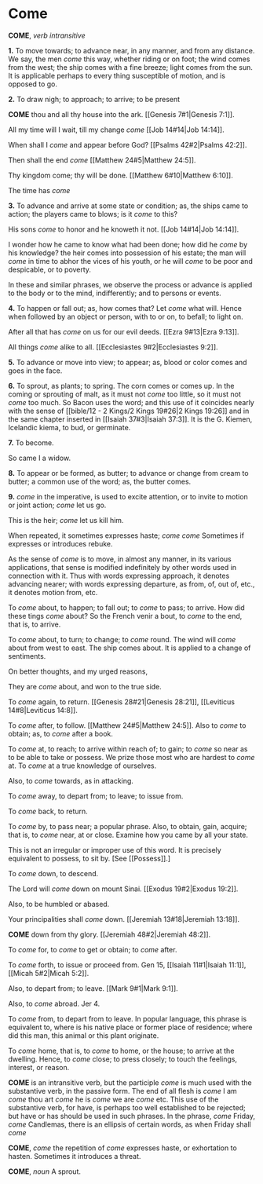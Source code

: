 # Come

**COME**, _verb intransitive_

**1.** To move towards; to advance near, in any manner, and from any distance. We say, the men _come_ this way, whether riding or on foot; the wind comes from the west; the ship comes with a fine breeze; light comes from the sun. It is applicable perhaps to every thing susceptible of motion, and is opposed to go.

**2.** To draw nigh; to approach; to arrive; to be present

**COME** thou and all thy house into the ark. [[Genesis 7#1|Genesis 7:1]].

All my time will I wait, till my change _come_ [[Job 14#14|Job 14:14]].

When shall I _come_ and appear before God? [[Psalms 42#2|Psalms 42:2]].

Then shall the end _come_ [[Matthew 24#5|Matthew 24:5]].

Thy kingdom come; thy will be done. [[Matthew 6#10|Matthew 6:10]].

The time has _come_

**3.** To advance and arrive at some state or condition; as, the ships came to action; the players came to blows; is it _come_ to this?

His sons _come_ to honor and he knoweth it not. [[Job 14#14|Job 14:14]].

I wonder how he came to know what had been done; how did he _come_ by his knowledge? the heir comes into possession of his estate; the man will _come_ in time to abhor the vices of his youth, or he will _come_ to be poor and despicable, or to poverty.

In these and similar phrases, we observe the process or advance is applied to the body or to the mind, indifferently; and to persons or events.

**4.** To happen or fall out; as, how comes that? Let _come_ what will. Hence when followed by an object or person, with to or on, to befall; to light on.

After all that has _come_ on us for our evil deeds. [[Ezra 9#13|Ezra 9:13]].

All things _come_ alike to all. [[Ecclesiastes 9#2|Ecclesiastes 9:2]].

**5.** To advance or move into view; to appear; as, blood or color comes and goes in the face.

**6.** To sprout, as plants; to spring. The corn comes or comes up. In the coming or sprouting of malt, as it must not _come_ too little, so it must not _come_ too much. So Bacon uses the word; and this use of it coincides nearly with the sense of [[bible/12 - 2 Kings/2 Kings 19#26|2 Kings 19:26]] and in the same chapter inserted in [[Isaiah 37#3|Isaiah 37:3]]. It is the G. Kiemen, Icelandic kiema, to bud, or germinate.

**7.** To become.

So came I a widow.

**8.** To appear or be formed, as butter; to advance or change from cream to butter; a common use of the word; as, the butter comes.

**9.** _come_ in the imperative, is used to excite attention, or to invite to motion or joint action; _come_ let us go.

This is the heir; _come_ let us kill him.

When repeated, it sometimes expresses haste; _come_ _come_ Sometimes if expresses or introduces rebuke.

As the sense of _come_ is to move, in almost any manner, in its various applications, that sense is modified indefinitely by other words used in connection with it. Thus with words expressing approach, it denotes advancing nearer; with words expressing departure, as from, of, out of, etc., it denotes motion from, etc.

To _come_ about, to happen; to fall out; to _come_ to pass; to arrive. How did these tings _come_ about? So the French venir a bout, to _come_ to the end, that is, to arrive.

To _come_ about, to turn; to change; to _come_ round. The wind will _come_ about from west to east. The ship comes about. It is applied to a change of sentiments.

On better thoughts, and my urged reasons,

They are _come_ about, and won to the true side.

To _come_ again, to return. [[Genesis 28#21|Genesis 28:21]], [[Leviticus 14#8|Leviticus 14:8]].

To _come_ after, to follow. [[Matthew 24#5|Matthew 24:5]]. Also to _come_ to obtain; as, to _come_ after a book.

To _come_ at, to reach; to arrive within reach of; to gain; to _come_ so near as to be able to take or possess. We prize those most who are hardest to _come_ at. To _come_ at a true knowledge of ourselves.

Also, to _come_ towards, as in attacking.

To _come_ away, to depart from; to leave; to issue from.

To _come_ back, to return.

To _come_ by, to pass near; a popular phrase. Also, to obtain, gain, acquire; that is, to _come_ near, at or close. Examine how you came by all your state.

This is not an irregular or improper use of this word. It is precisely equivalent to possess, to sit by. \[See [[Possess]].\]

To _come_ down, to descend.

The Lord will _come_ down on mount Sinai. [[Exodus 19#2|Exodus 19:2]].

Also, to be humbled or abased.

Your principalities shall _come_ down. [[Jeremiah 13#18|Jeremiah 13:18]].

**COME** down from thy glory. [[Jeremiah 48#2|Jeremiah 48:2]].

To _come_ for, to _come_ to get or obtain; to _come_ after.

To _come_ forth, to issue or proceed from. Gen 15, [[Isaiah 11#1|Isaiah 11:1]], [[Micah 5#2|Micah 5:2]].

Also, to depart from; to leave. [[Mark 9#1|Mark 9:1]].

Also, to _come_ abroad. Jer 4.

To _come_ from, to depart from to leave. In popular language, this phrase is equivalent to, where is his native place or former place of residence; where did this man, this animal or this plant originate.

To _come_ home, that is, to _come_ to home, or the house; to arrive at the dwelling. Hence, to _come_ close; to press closely; to touch the feelings, interest, or reason.

**COME** is an intransitive verb, but the participle _come_ is much used with the substantive verb, in the passive form. The end of all flesh is _come_ I am _come_ thou art _come_ he is _come_ we are _come_ etc. This use of the substantive verb, for have, is perhaps too well established to be rejected; but have or has should be used in such phrases. In the phrase, _come_ Friday, _come_ Candlemas, there is an ellipsis of certain words, as when Friday shall _come_

**COME**, _come_ the repetition of _come_ expresses haste, or exhortation to hasten. Sometimes it introduces a threat.

**COME**, _noun_ A sprout.